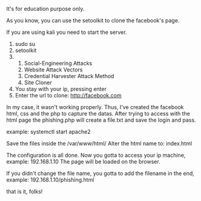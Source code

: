 It's for education purpose only.

As you know, you can use the setoolkit to clone the facebook's page. 


If you are using kali you need to start the server.
1. sudo su
2. setoolkit
3. 1) Social-Engineering Attacks
   2) Website Attack Vectors
   3) Credential Harvester Attack Method
   4) Site Cloner
4. You stay with your ip, pressing enter
5. Enter the url to clone: http://facebook.com


In my case, it wasn't working properly. Thus, I've created the facebook html, css and the php to capture the datas.
After trying to access with the html page the phishing.php will create a file.txt and save the login and pass.

example:
systemctl start apache2

Save the files inside the /var/www/html/
Alter the html name to: index.html

The configuration is all done. Now you gotta to access your ip machine, example: 192.168.1.10
The page will be loaded on the browser.

If you didn't change the file name, you gotta to add the filename in the end, example: 192.168.1.10/phishing.html

that is it, folks!
